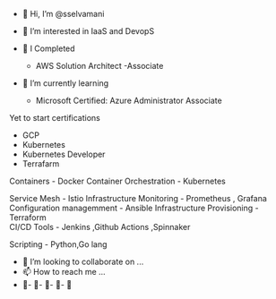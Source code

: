 - 👋 Hi, I’m @sselvamani
- 👀 I’m interested in IaaS and DevopS
- 🌱 I	Completed 
    - AWS Solution Architect -Associate

- 🌱 I’m currently learning 
	-	Microsoft Certified: Azure Administrator Associate

Yet to start certifications 
-	 GCP
-	Kubernetes
-	Kubernetes Developer
-	Terrafarm



Containers
	- 	Docker
Container Orchestration
	- 	Kubernetes

Service Mesh 
	- 	Istio
Infrastructure Monitoring 
	- Prometheus , Grafana
Configuration managemment
	- Ansible
Infrastructure Provisioning
	- 	Terraform	
CI/CD Tools
	-	Jenkins	,Github Actions ,Spinnaker

Scripting 
	- Python,Go lang




- 💞️ I’m looking to collaborate on ...
- 📫 How to reach me ...
- 💞️- 💞️- 💞️- 💞️- 💞️

<!---
sselvamani/sselvamani is a ✨ special ✨ repository because its `README.md` (this file) appears on your GitHub profile.
You can click the Preview link to take a look at your changes.
--->
